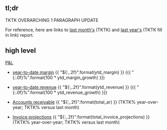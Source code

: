 ## tl;dr
TKTK OVERARCHING 1 PARAGRAPH UPDATE

For reference, here are links to [last month's](TKTK) (TKTK) and [last year's](TKTK) (TKTK fill in link) report.

## high level
[P&L](https://docs.google.com/spreadsheets/d/1zZxzkGlJvVwj8435NCd2T42mtR7KcAp55a88S5AfFDQ/edit#gid=1427044766)

* [year-to-date margin](https://docs.google.com/spreadsheets/d/1zZxzkGlJvVwj8435NCd2T42mtR7KcAp55a88S5AfFDQ/edit#gid=1427044766) {{ "${:,.2f}".format(ytd_margin) }} ({{ "{:.0f}%".format(100 * ytd_margin_growth) }})

* [year-to-date revenue](https://docs.google.com/spreadsheets/d/1zZxzkGlJvVwj8435NCd2T42mtR7KcAp55a88S5AfFDQ/edit#gid=1427044766) {{ "${:,.2f}".format(ytd_revenue) }} ({{ "{:.0f}%".format(100 * ytd_revenue_growth) }})

* [Accounts receivable](https://docs.google.com/spreadsheets/d/1zZxzkGlJvVwj8435NCd2T42mtR7KcAp55a88S5AfFDQ/edit#gid=205071454) {{  "${:,.2f}".format(total_ar) }} (TKTK% year-over-year; TKTK% versus last month)

* [Invoice projections](https://docs.google.com/spreadsheets/d/1zZxzkGlJvVwj8435NCd2T42mtR7KcAp55a88S5AfFDQ/edit#gid=257739164) {{ "${:,.2f}".format(total_invoice_projections) }} (TKTK% year-over-year; TKTK% versus last month)
